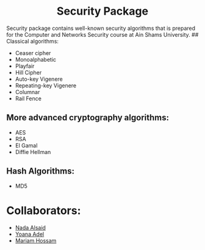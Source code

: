 <h1 align = "center">Security Package</h1>
  Security package contains well-known security algorithms that is prepared for the Computer and Networks Security course at Ain Shams University.
## Classical algorithms:

 - Ceaser cipher
 - Monoalphabetic
 - Playfair
 - Hill Cipher
 - Auto-key Vigenere
 - Repeating-key Vigenere
 - Columnar
 - Rail Fence

<h2> More advanced cryptography algorithms:</h2>

 - AES
 - RSA
 - El Gamal
 - Diffie Hellman
 
<h2> Hash Algorithms:</h2>

 - MD5
 
# Collaborators:
- <a href="https://github.com/NadaAlsaid">Nada Alsaid</a><br>
- <a href="https://github.com/anna-adel">Yoana Adel</a><br>
- <a href="https://github.com/maHossam9">Mariam Hossam</a><br>
